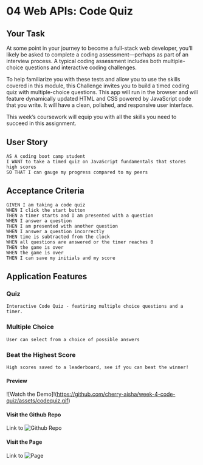# 04 Web APIs: Code Quiz

## Your Task

At some point in your journey to become a full-stack web developer, you’ll likely be asked to complete a coding assessment&mdash;perhaps as part of an interview process. A typical coding assessment includes both multiple-choice questions and interactive coding challenges. 

To help familiarize you with these tests and allow you to use the skills covered in this module, this Challenge invites you to build a timed coding quiz with multiple-choice questions. This app will run in the browser and will feature dynamically updated HTML and CSS powered by JavaScript code that you write. It will have a clean, polished, and responsive user interface. 

This week’s coursework will equip you with all the skills you need to succeed in this assignment.

## User Story

```
AS A coding boot camp student
I WANT to take a timed quiz on JavaScript fundamentals that stores high scores
SO THAT I can gauge my progress compared to my peers
```

## Acceptance Criteria

```
GIVEN I am taking a code quiz
WHEN I click the start button
THEN a timer starts and I am presented with a question
WHEN I answer a question
THEN I am presented with another question
WHEN I answer a question incorrectly
THEN time is subtracted from the clock
WHEN all questions are answered or the timer reaches 0
THEN the game is over
WHEN the game is over
THEN I can save my initials and my score
```

## Application Features

### Quiz
```
Interactive Code Quiz - featiring multiple choice questions and a timer.
```
### Multiple Choice
```
User can select from a choice of possible answers
```
### Beat the Highest Score
```
High scores saved to a leaderboard, see if you can beat the winner!
```
#### Preview
![Watch the Demo]!(https://github.com/cherry-aisha/week-4-code-quiz/assets/codequiz.gif)

#### Visit the Github Repo
Link to ![Github Repo](https://github.com/cherry-aisha/week-4-code-quiz)

#### Visit the Page
Link to ![Page](https://cherry-aisha.github.io/week-4-code-quiz/)
